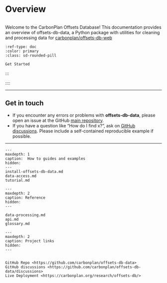 # Overview

```{rubric} Offsets-DB Data

```

Welcome to the CarbonPlan Offsets Database! This documentation provides an overview of offsets-db-data, a Python package with utilities for cleaning and processing data for [carbonplan/offsets-db-web](https://github.com/carbonplan/offsets-db-web)

```{button-ref} install-offsets-db-data
:ref-type: doc
:color: primary
:class: sd-rounded-pill

Get Started
```

:::

::::

---

## Get in touch

- If you encounter any errors or problems with **offsets-db-data**, please open an issue at the GitHub [main repository](http://github.com/carbonplan/offsets-db-data/issues).
- If you have a question like “How do I find x?”, ask on [GitHub discussions](https://github.com/carbonplan/offsets-db-data/discussions). Please include a self-contained reproducible example if possible.

---

```{toctree}
---
maxdepth: 1
caption:  How to guides and examples
hidden:
---
install-offsets-db-data.md
data-access.md
tutorial.md
```

```{toctree}
---
maxdepth: 2
caption: Reference
hidden:
---

data-processing.md
api.md
glossary.md
```

```{toctree}
---
maxdepth: 2
caption: Project links
hidden:
---


GitHub Repo <https://github.com/carbonplan/offsets-db-data>
GitHub discussions <https://github.com/carbonplan/offsets-db-data/discussions>
Live Deployment <https://carbonplan.org/research/offsets-db/>

```
